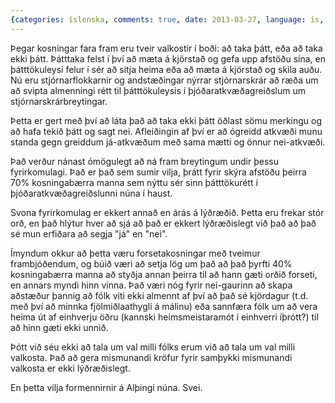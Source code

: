 ```yaml
---
{categories: íslenska, comments: true, date: 2013-03-27, language: is, title: Merkingarbærni}
---
```


Þegar kosningar fara fram eru tveir valkostir í boði: að taka þátt, eða að taka ekki þátt. Þátttaka felst í því að mæta á kjörstað og gefa upp afstöðu sína, en þátttökuleysi felur í sér að sitja heima eða að mæta á kjörstað og skila auðu. Nú eru stjórnarflokkarnir og andstæðingar nýrrar stjórnarskrár að ræða um að svipta almenningi rétt til þátttökuleysis í þjóðaratkvæðagreiðslum um stjórnarskrárbreytingar.

Þetta er gert með því að láta það að taka ekki þátt öðlast sömu merkingu og að hafa tekið þátt og sagt nei. Afleiðingin af því er að ógreidd atkvæði munu standa gegn greiddum já-atkvæðum með sama mætti og önnur nei-atkvæði.

Það verður nánast ómögulegt að ná fram breytingum undir þessu fyrirkomulagi. Það er það sem sumir vilja, þrátt fyrir skýra afstöðu þeirra 70% kosningabærra manna sem nýttu sér sinn þátttökurétt í þjóðaratkvæðagreiðslunni núna í haust.

Svona fyrirkomulag er ekkert annað en árás á lýðræðið. Þetta eru frekar stór orð, en það hlýtur hver að sjá að það er ekkert lýðræðislegt við það að það sé mun erfiðara að segja "já" en "nei".

Ímyndum okkur að þetta væru forsetakosningar með tveimur frambjóðendum, og búið væri að setja lög um það að það þyrfti 40% kosningabærra manna að styðja annan þeirra til að hann gæti orðið forseti, en annars myndi hinn vinna. Það væri nóg fyrir nei-gaurinn að skapa aðstæður þannig að fólk viti ekki almennt af því að það sé kjördagur (t.d. með því að minnka fjölmiðlaathygli á málinu) eða sannfæra fólk um að vera heima út af einhverju öðru (kannski heimsmeistaramót í einhverri íþrótt?) til að hinn gæti ekki unnið.

Þótt við séu ekki að tala um val milli fólks erum við að tala um val milli valkosta. Það að gera mismunandi kröfur fyrir samþykki mismunandi valkosta er ekki lýðræðislegt.

En þetta vilja formennirnir á Alþingi núna. Svei.
